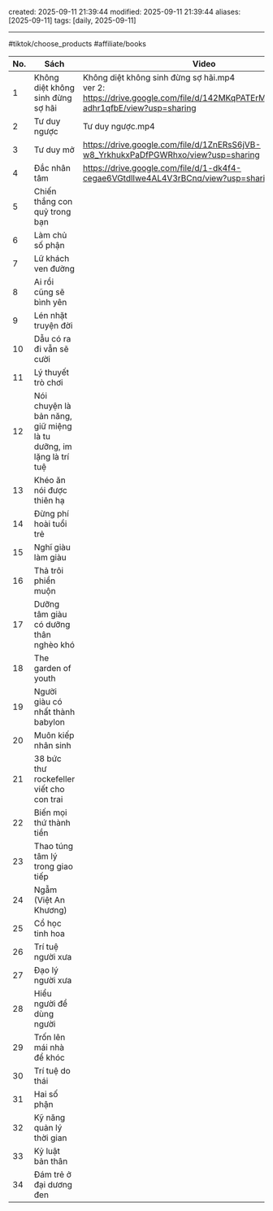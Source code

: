 created: 2025-09-11 21:39:44
modified: 2025-09-11 21:39:44
aliases: [2025-09-11]
tags: [daily, 2025-09-11]

---

#tiktok/choose_products 
#affiliate/books 

| No. | Sách                                                              | Video                                                                                                                              | Giá     |
| --- | ----------------------------------------------------------------- | ---------------------------------------------------------------------------------------------------------------------------------- | ------- |
| 1   | Không diệt không sinh đừng sợ hãi                                 | Không diệt không sinh đừng sợ hãi.mp4<br>ver 2: https://drive.google.com/file/d/142MKqPATErM1DIIDdE6zGm-adhr1qfbE/view?usp=sharing | 126,000 |
| 2   | Tư duy ngược                                                      | Tư duy ngược.mp4                                                                                                                   | 81,000  |
| 3   | Tư duy mở                                                         | https://drive.google.com/file/d/1ZnERsS6jVB-w8_YrkhukxPaDfPGWRhxo/view?usp=sharing                                                 | 72,000  |
| 4   | Đắc nhân tâm                                                      | https://drive.google.com/file/d/1-dk4f4-cegae6VGtdlIwe4AL4V3rBCnq/view?usp=sharing                                                 | 89,000  |
| 5   | Chiến thắng con quỷ trong bạn                                     |                                                                                                                                    | 99,000  |
| 6   | Làm chủ số phận                                                   |                                                                                                                                    | 120,000 |
| 7   | Lữ khách ven đường                                                |                                                                                                                                    | 25,000  |
| 8   | Ai rồi cũng sẽ bình yên                                           |                                                                                                                                    | 85,000  |
| 9   | Lén nhặt truyện đời                                               |                                                                                                                                    | 22,000  |
| 10  | Dẫu có ra đi vẫn sẽ cười                                          |                                                                                                                                    | 60,000  |
| 11  | Lý thuyết trò chơi                                                |                                                                                                                                    | 220,000 |
| 12  | Nói chuyện là bản năng, giữ miệng là tu dưỡng, im lặng là trí tuệ |                                                                                                                                    | 79,000  |
| 13  | Khéo ăn nói được thiên hạ                                         |                                                                                                                                    | 89,000  |
| 14  | Đừng phí hoài tuổi trẻ                                            |                                                                                                                                    | 71,000  |
| 15  | Nghĩ giàu làm giàu                                                |                                                                                                                                    | 99,000  |
| 16  | Thả trôi phiền muộn                                               |                                                                                                                                    | 99,000  |
| 17  | Dưỡng tâm giàu có dưỡng thân nghèo khó                            |                                                                                                                                    | 69,000  |
| 18  | The garden of youth                                               |                                                                                                                                    | 135,000 |
| 19  | Người giàu có nhất thành babylon                                  |                                                                                                                                    | 89,000  |
| 20  | Muôn kiếp nhân sinh                                               |                                                                                                                                    | 115,000 |
| 21  | 38 bức thư rockefeller viết cho con trai                          |                                                                                                                                    | 79,000  |
| 22  | Biến mọi thứ thành tiền                                           |                                                                                                                                    | 89,000  |
| 23  | Thao túng tâm lý trong giao tiếp                                  |                                                                                                                                    | 99,000  |
| 24  | Ngẫm (Việt An Khương)                                             |                                                                                                                                    | 220,000 |
| 25  | Cổ học tinh hoa                                                   |                                                                                                                                    | 130,000 |
| 26  | Trí tuệ người xưa                                                 |                                                                                                                                    | 79,000  |
| 27  | Đạo lý người xưa                                                  |                                                                                                                                    | 89,000  |
| 28  | Hiểu người để dùng người                                          |                                                                                                                                    | 99,000  |
| 29  | Trốn lên mái nhà để khóc                                          |                                                                                                                                    | 115,000 |
| 30  | Trí tuệ do thái                                                   |                                                                                                                                    | 99,000  |
| 31  | Hai số phận                                                       |                                                                                                                                    | 89,000  |
| 32  | Kỹ năng quản lý thời gian                                         |                                                                                                                                    | 71,000  |
| 33  | Kỷ luật bản thân                                                  |                                                                                                                                    | 99,000  |
| 34  | Đám trẻ ở đại dương đen                                           |                                                                                                                                    | 135,000 |





















